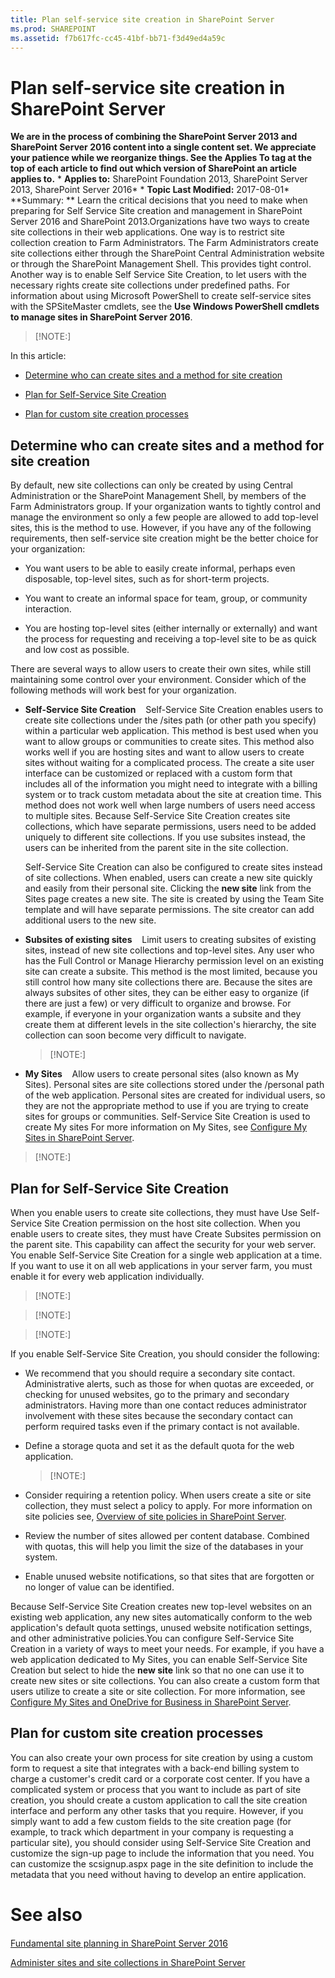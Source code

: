 ```yaml
---
title: Plan self-service site creation in SharePoint Server
ms.prod: SHAREPOINT
ms.assetid: f7b617fc-cc45-41bf-bb71-f3d49ed4a59c
---
```



# Plan self-service site creation in SharePoint Server
 **We are in the process of combining the SharePoint Server 2013 and SharePoint Server 2016 content into a single content set. We appreciate your patience while we reorganize things. See the Applies To tag at the top of each article to find out which version of SharePoint an article applies to.** * **Applies to:** SharePoint Foundation 2013, SharePoint Server 2013, SharePoint Server 2016*  * **Topic Last Modified:** 2017-08-01* **Summary: ** Learn the critical decisions that you need to make when preparing for Self Service Site creation and management in SharePoint Server 2016 and SharePoint 2013.Organizations have two ways to create site collections in their web applications. One way is to restrict site collection creation to Farm Administrators. The Farm Administrators create site collections either through the SharePoint Central Administration website or through the SharePoint Management Shell. This provides tight control. Another way is to enable Self Service Site Creation, to let users with the necessary rights create site collections under predefined paths. For information about using Microsoft PowerShell to create self-service sites with the SPSiteMaster cmdlets, see the **Use Windows PowerShell cmdlets to manage sites in SharePoint Server 2016**.
> [!NOTE:]

  
    
    

In this article:
-  [Determine who can create sites and a method for site creation](#section1)
    
  
-  [Plan for Self-Service Site Creation](#section2)
    
  
-  [Plan for custom site creation processes](#section3)
    
  

## Determine who can create sites and a method for site creation
<a name="section1"> </a>

By default, new site collections can only be created by using Central Administration or the SharePoint Management Shell, by members of the Farm Administrators group. If your organization wants to tightly control and manage the environment so only a few people are allowed to add top-level sites, this is the method to use. However, if you have any of the following requirements, then self-service site creation might be the better choice for your organization:
- You want users to be able to easily create informal, perhaps even disposable, top-level sites, such as for short-term projects.
    
  
- You want to create an informal space for team, group, or community interaction.
    
  
- You are hosting top-level sites (either internally or externally) and want the process for requesting and receiving a top-level site to be as quick and low cost as possible.
    
  
There are several ways to allow users to create their own sites, while still maintaining some control over your environment. Consider which of the following methods will work best for your organization.
- **Self-Service Site Creation**    Self-Service Site Creation enables users to create site collections under the /sites path (or other path you specify) within a particular web application. This method is best used when you want to allow groups or communities to create sites. This method also works well if you are hosting sites and want to allow users to create sites without waiting for a complicated process. The create a site user interface can be customized or replaced with a custom form that includes all of the information you might need to integrate with a billing system or to track custom metadata about the site at creation time. This method does not work well when large numbers of users need access to multiple sites. Because Self-Service Site Creation creates site collections, which have separate permissions, users need to be added uniquely to different site collections. If you use subsites instead, the users can be inherited from the parent site in the site collection.
    
    Self-Service Site Creation can also be configured to create sites instead of site collections. When enabled, users can create a new site quickly and easily from their personal site. Clicking the **new site** link from the Sites page creates a new site. The site is created by using the Team Site template and will have separate permissions. The site creator can add additional users to the new site.
    
  
- **Subsites of existing sites**    Limit users to creating subsites of existing sites, instead of new site collections and top-level sites. Any user who has the Full Control or Manage Hierarchy permission level on an existing site can create a subsite. This method is the most limited, because you still control how many site collections there are. Because the sites are always subsites of other sites, they can be either easy to organize (if there are just a few) or very difficult to organize and browse. For example, if everyone in your organization wants a subsite and they create them at different levels in the site collection's hierarchy, the site collection can soon become very difficult to navigate.
    
    > [!NOTE:]
      
- **My Sites**    Allow users to create personal sites (also known as My Sites). Personal sites are site collections stored under the /personal path of the web application. Personal sites are created for individual users, so they are not the appropriate method to use if you are trying to create sites for groups or communities. Self-Service Site Creation is used to create My sites For more information on My Sites, see [Configure My Sites in SharePoint Server](html/configure-my-sites-in-sharepoint-server.md). 
    
  

> [!NOTE:]

  
    
    


## Plan for Self-Service Site Creation
<a name="section2"> </a>

When you enable users to create site collections, they must have Use Self-Service Site Creation permission on the host site collection. When you enable users to create sites, they must have Create Subsites permission on the parent site. This capability can affect the security for your web server. You enable Self-Service Site Creation for a single web application at a time. If you want to use it on all web applications in your server farm, you must enable it for every web application individually.
> [!NOTE:]

  
    
    


> [!NOTE:]

  
    
    


> [!NOTE:]

  
    
    

If you enable Self-Service Site Creation, you should consider the following:
- We recommend that you should require a secondary site contact. Administrative alerts, such as those for when quotas are exceeded, or checking for unused websites, go to the primary and secondary administrators. Having more than one contact reduces administrator involvement with these sites because the secondary contact can perform required tasks even if the primary contact is not available.
    
  
- Define a storage quota and set it as the default quota for the web application.
    
    > [!NOTE:]
      
- Consider requiring a retention policy. When users create a site or site collection, they must select a policy to apply. For more information on site policies see,  [Overview of site policies in SharePoint Server](html/overview-of-site-policies-in-sharepoint-server.md).
    
  
- Review the number of sites allowed per content database. Combined with quotas, this will help you limit the size of the databases in your system.
    
  
- Enable unused website notifications, so that sites that are forgotten or no longer of value can be identified.
    
  
Because Self-Service Site Creation creates new top-level websites on an existing web application, any new sites automatically conform to the web application's default quota settings, unused website notification settings, and other administrative policies.You can configure Self-Service Site Creation in a variety of ways to meet your needs. For example, if you have a web application dedicated to My Sites, you can enable Self-Service Site Creation but select to hide the **new site** link so that no one can use it to create new sites or site collections. You can also create a custom form that users utilize to create a site or site collection. For more information, see [Configure My Sites and OneDrive for Business in SharePoint Server](html/configure-my-sites-and-onedrive-for-business-in-sharepoint-server.md).
## Plan for custom site creation processes
<a name="section3"> </a>

You can also create your own process for site creation by using a custom form to request a site that integrates with a back-end billing system to charge a customer's credit card or a corporate cost center. If you have a complicated system or process that you want to include as part of site creation, you should create a custom application to call the site creation interface and perform any other tasks that you require. However, if you simply want to add a few custom fields to the site creation page (for example, to track which department in your company is requesting a particular site), you should consider using Self-Service Site Creation and customize the sign-up page to include the information that you need. You can customize the scsignup.aspx page in the site definition to include the metadata that you need without having to develop an entire application.
# See also

#### 

 [Fundamental site planning in SharePoint Server 2016](html/fundamental-site-planning-in-sharepoint-server-2016.md)
  
    
    
 [Administer sites and site collections in SharePoint Server](html/administer-sites-and-site-collections-in-sharepoint-server.md)
  
    
    

  
    
    


